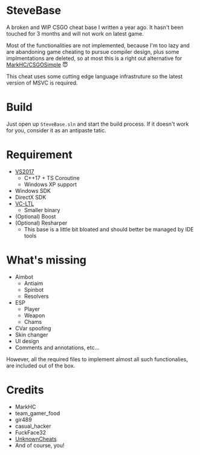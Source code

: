 # SteveBase

A broken and WIP CSGO cheat base I written a year ago. It hasn't been touched for 3 months and will not work on latest game.

Most of the functionalities are not implemented, because I'm too lazy and are abandoning game cheating to pursue compiler design, plus some implmentations are deleted, so at most this is a right out alternative for [MarkHC/CSGOSimple](https://github.com/MarkHC/CSGOSimple) 😇

This cheat uses some cutting edge language infrastruture so the latest version of MSVC is required.

# Build

Just open up `SteveBase.sln` and start the build process. If it doesn't work for you, consider it as an antipaste tatic.

# Requirement
- [VS2017](https://visualstudio.microsoft.com/downloads/)
  - C++17 + TS Coroutine
  - Windows XP support
- Windows SDK
- DirectX SDK
- [VC-LTL](https://github.com/Chuyu-Team/VC-LTL)
  - Smaller binary
- (Optional) Boost
- (Optional) Resharper
  - This base is a little bit bloated and should better be managed by IDE tools

# What's missing
- Aimbot
  - Antiaim
  - Spinbot
  - Resolvers
- ESP
  - Player
  - Weapon
  - Chams
- CVar spoofing
- Skin changer
- UI design
- Comments and annotations, etc...

However, all the required files to implement almost all such functionalies, are included out of the box.

# Credits
- MarkHC
- team_gamer_food
- gir489
- casual_hacker
- FuckFace32
- [UnknownCheats](https://www.unknowncheats.me/)
- And of course, you!